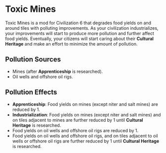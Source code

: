 # Toxic Mines

Toxic Mines is a mod for Civilization 6 that degrades food yields on and around tiles with polluting
improvements. As your civilization industrializes, your improvements will start to produce more pollution
and further affect food yields. Eventually, your citizens will start caring about their  **Cultural Heritage**
and make an effort to minimize the amount of pollution.

## Pollution Sources
* Mines (after **Apprenticeship** is researched).
* Oil wells and offshore oil rigs.

## Pollution Effects
* **Apprenticeship**: Food yields on mines (except niter and salt mines) are reduced by 1.
* **Industrialization**: Food yields on mines (except niter and salt mines) and on tiles adjacent to mines
  are further reduced by 1 until **Cultural Heritage** is researched.
* Food yields on oil wells and offshore oil rigs are reduced by 1.
* Food yields on oil wells and offshore oil rigs, and on tiles adjacent to oil wells or offshore oil rigs
  are further reduced by 1 until **Cultural Heritage** is researched.
